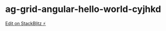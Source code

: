 # ag-grid-angular-hello-world-cyjhkd

[Edit on StackBlitz ⚡️](https://stackblitz.com/edit/ag-grid-angular-hello-world-cyjhkd)